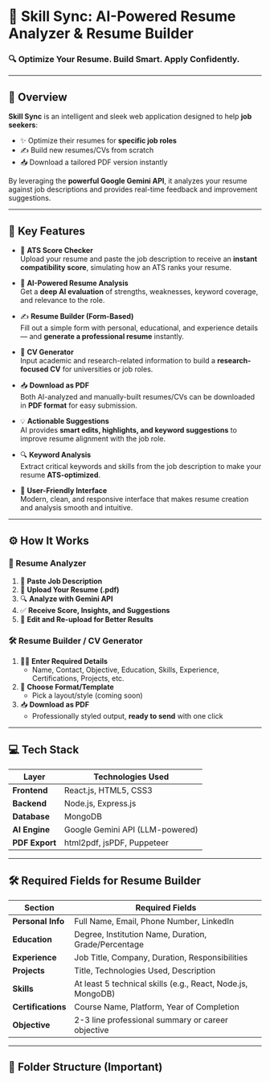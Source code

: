 # 🚀 Skill Sync: AI-Powered Resume Analyzer & Resume Builder

### 🔍 Optimize Your Resume. Build Smart. Apply Confidently.

---

## 🧠 **Overview**

**Skill Sync** is an intelligent and sleek web application designed to help **job seekers**:

- ✨ Optimize their resumes for **specific job roles**
- ✍️ Build new resumes/CVs from scratch
- 📥 Download a tailored PDF version instantly

By leveraging the **powerful Google Gemini API**, it analyzes your resume against job descriptions and provides real-time feedback and improvement suggestions.

---

## 🌟 **Key Features**

- 🔢 **ATS Score Checker**  
  Upload your resume and paste the job description to receive an **instant compatibility score**, simulating how an ATS ranks your resume.

- 🤖 **AI-Powered Resume Analysis**  
  Get a **deep AI evaluation** of strengths, weaknesses, keyword coverage, and relevance to the role.

- ✍️ **Resume Builder (Form-Based)**  
  Fill out a simple form with personal, educational, and experience details — and **generate a professional resume** instantly.

- 🧾 **CV Generator**  
  Input academic and research-related information to build a **research-focused CV** for universities or job roles.

- 📥 **Download as PDF**  
  Both AI-analyzed and manually-built resumes/CVs can be downloaded in **PDF format** for easy submission.

- 💡 **Actionable Suggestions**  
  AI provides **smart edits, highlights, and keyword suggestions** to improve resume alignment with the job role.

- 🔍 **Keyword Analysis**  
  Extract critical keywords and skills from the job description to make your resume **ATS-optimized**.

- 🎯 **User-Friendly Interface**  
  Modern, clean, and responsive interface that makes resume creation and analysis smooth and intuitive.

---

## ⚙️ **How It Works**

### 🧠 Resume Analyzer
1. 📝 **Paste Job Description**  
2. 📄 **Upload Your Resume (.pdf)**  
3. 🔍 **Analyze with Gemini API**  
4. ✅ **Receive Score, Insights, and Suggestions**  
5. 🎯 **Edit and Re-upload for Better Results**

### 🛠️ Resume Builder / CV Generator
1. 🧑‍💼 **Enter Required Details**  
   - Name, Contact, Objective, Education, Skills, Experience, Certifications, Projects, etc.
2. 🎨 **Choose Format/Template**  
   - Pick a layout/style (coming soon)
3. 📥 **Download as PDF**  
   - Professionally styled output, **ready to send** with one click

---

## 💻 **Tech Stack**

| Layer        | Technologies Used              |
|--------------|--------------------------------|
| **Frontend** | React.js, HTML5, CSS3           |
| **Backend**  | Node.js, Express.js             |
| **Database** | MongoDB                         |
| **AI Engine**| Google Gemini API (LLM-powered) |
| **PDF Export** | html2pdf, jsPDF, Puppeteer     |

---

## 🛠️ **Required Fields for Resume Builder**

| Section          | Required Fields                                                                 |
|------------------|----------------------------------------------------------------------------------|
| **Personal Info**| Full Name, Email, Phone Number, LinkedIn                                        |
| **Education**    | Degree, Institution Name, Duration, Grade/Percentage                            |
| **Experience**   | Job Title, Company, Duration, Responsibilities                                  |
| **Projects**     | Title, Technologies Used, Description                                            |
| **Skills**       | At least 5 technical skills (e.g., React, Node.js, MongoDB)                      |
| **Certifications**| Course Name, Platform, Year of Completion                                      |
| **Objective**    | 2-3 line professional summary or career objective                               |

---

## 📂 **Folder Structure (Important)**

